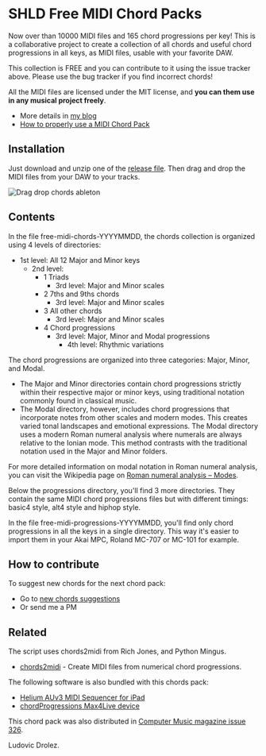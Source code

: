 # SHLD Free MIDI Chord Packs

Now over than 10000 MIDI files and 165 chord progressions per key! This is a collaborative project to create a collection of all chords
and useful chord progressions in all keys, as MIDI files, usable
with your favorite DAW.

This collection is FREE and you can contribute to it using the issue tracker above.
Please use the bug tracker if you find incorrect chords! 

All the MIDI files are licensed under the MIT license, and **you can them use in any musical project freely**.

 * More details in [my blog](https://drolez.com/blog/music/free-midi-chords-progressions.php)
 * [How to properly use a MIDI Chord Pack](https://youtu.be/EspZ4lj9TaU)

## Installation

Just download and unzip one of the [release file](https://github.com/ldrolez/free-midi-chords/releases). 
Then drag and drop the MIDI files from your DAW to your tracks.

![Drag drop chords ableton](https://i.imgur.com/vys6qGl.gif)

## Contents

In the file free-midi-chords-YYYYMMDD, the chords collection is organized using 4 levels of directories:

 * 1st level: All 12 Major and Minor keys
   * 2nd level: 
     * 1 Triads
       * 3rd level: Major and Minor scales
     * 2 7ths and 9ths chords
       * 3rd level: Major and Minor scales
     * 3 All other chords
       * 3rd level: Major and Minor scales
     * 4 Chord progressions
       * 3rd level: Major, Minor and Modal progressions
         * 4th level: Rhythmic variations 

The chord progressions are organized into three categories: Major, Minor, and Modal. 
 * The Major and Minor directories contain chord progressions strictly within their respective major or minor keys, using traditional notation commonly found in classical music. 
 * The Modal directory, however, includes chord progressions that incorporate notes from other scales and modern modes. This creates varied tonal landscapes and emotional expressions. The Modal directory uses a modern Roman numeral analysis where numerals are always relative to the Ionian mode. This method contrasts with the traditional notation used in the Major and Minor folders.

For more detailed information on modal notation in Roman numeral analysis, you can visit the Wikipedia page on [Roman numeral analysis – Modes](https://en.wikipedia.org/wiki/Roman_numeral_analysis#Modes).

Below the progressions directory, you'll find 3 more directories. They contain the same MIDI chord progressions files but with different timings: basic4 style, alt4 style and hiphop style.

In the file free-midi-progressions-YYYYMMDD, you'll find only chord progressions in all the keys in a single directory. This way it's easier to import them in your Akai MPC, Roland MC-707 or MC-101 for example. 

## How to contribute

To suggest new chords for the next chord pack:
 * Go to [new chords suggestions](https://github.com/ldrolez/free-midi-chords/issues/new?assignees=&labels=new+chords&template=new-chord.md&title=%5Bnew+chord+progression%5D+)
 * Or send me a PM

## Related

The script uses chords2midi from Rich Jones, and Python Mingus.

 * [chords2midi](https://github.com/Miserlou/chords2midi) - Create MIDI files from numerical chord progressions.

The following software is also bundled with this chords pack:

 * [Helium AUv3 MIDI Sequencer for iPad](https://apps.apple.com/gb/app/helium-auv3-midi-sequencer/id1563152523)
 * [chordProgressions Max4Live device](https://maxforlive.com/library/device.php?id=7559)

This chord pack was also distributed in [Computer Music magazine issue 326](https://www.musicradar.com/news/issue-326-of-computer-music-is-on-sale-now).

Ludovic Drolez.

